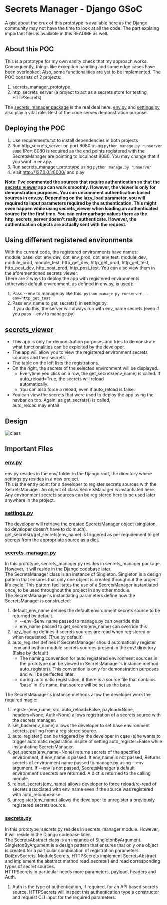 # Secrets Manager - Django GSoC
A gist about the crux of this prototype is available <a href='https://gist.github.com/abhiravredox/cfb9fd5e8f9af6a1274a2cb68d7de05a'>here</a> as the Django community may not have the
time to look at all the code. The part explaing important files is available in this README as well.

## About this POC
This is a prototype for my own sanity check that my approach works. Consequently, things like exception handling and some edge
cases have been overlooked. Also, some functionalities are yet to be implemented.
The POC consists of 2 projects:
  1. secrets_manager_prototype
  2. http_secrets_server (a project to act as a secrets store for testing HTTPSecrets)
  
The <a href='https://github.com/abhiravredox/secrets-manager-POC/tree/master/secrets_manager_prototype/secrets_manager'> secrets_manager package</a> is the real deal here. <a href='https://github.com/abhiravredox/secrets-manager-POC/blob/master/secrets_manager_prototype/secrets_manager_prototype/env/env.py'>env.py</a> and <a href='https://github.com/abhiravredox/secrets-manager-POC/blob/master/secrets_manager_prototype/secrets_manager_prototype/settings.py'>settings.py</a> also play a vital role. Rest of the code serves demonstration purpose.

## Deploying the POC
1. Use requirements.txt to install dependencies in both projects
2. Run http_secrets_server on port 8080 using `python manage.py runserver 8080` (Port 8080 is required as the end points registered with the SecretsManager are pointing to localhost:8080. You may change that if you want in env.py.
3. Run secrets_manager_prototype using `python manage.py runserver`
4. Visit http://127.0.0.1:8000/ and play

<b>Note: I've commented the sources that require authentication so that the <a href='https://github.com/abhiravredox/secrets-manager-POC/tree/master/secrets_manager_prototype/secrets_viewer'>secrets_viewer</a> app can work smoothly. However, the viewer is only for demonstration purposes. You can uncomment authentication based sources in env.py. Depending on the lazy_load parameter, you will required to input parameters required by the authentication. This might even happen while using secrets_viewer when loading an authenticated source for the first time. You can enter garbage values there as the http_secrets_server doesn't really authenticate. However, the authentication objects are actually sent with the request. </b>

## Using different registered environments
With the current code, the registered environments have names: module_base, dot_env_dev, dot_env_prod, dot_env_test, module_dev, module_prod, module_test, http_get_dev, http_get_prod, http_get_test, http_post_dev, http_post_prod, http_post_test. You can also view them in the aforementioned secrets_viewer.
<br>There are 2 ways to deploy the app with registered environments (otherwise default environment, as defined in env.py, is used):
1. Pass --env to manage.py like this: `python manage.py runserver --env=http_get_test`
2. Pass env_name to get_secrets() in settings.py. <br>If you do this, the server will always run with env_name secrets (even if you pass --env to manage.py)
   
## <a href='https://github.com/abhiravredox/secrets-manager-POC/tree/master/secrets_manager_prototype/secrets_viewer'>secrets_viewer</a>
* This app is only for demonstration purposes and tries to demonstrate what functionalities can be exploited by the developer.
* The app will allow you to view the registered environment secrets sources and their secrets. 
* The table on the left lists the registrations.
* On the right, the secrets of the selected environment will be displayed. 
  * Everytime you click on a row, the get_secrets(env_name) is called. If auto_reload=True, the secrets will reload    
    automatically.
  * You can also force a reload, even if auto_reload is false.
* You can view the secrets that were used to deploy the app using the navbar on top. Again, as get_secrets() is called,   
  auto_reload may entail
  
  
## Design
![class](https://user-images.githubusercontent.com/8560430/77208339-80e04500-6af3-11ea-87ba-75ce8bb2f2d8.png)

## Important Files

### <a href='https://github.com/abhiravredox/secrets-manager-POC/tree/master/secrets_manager_prototype/secrets_manager_prototype/env'>env.py</a>
env.py resides in the env/ folder in the Django root, the directory where settings.py resides in a new project.
<br>This is the entry point for a developer to register secrets sources with the SecretsManager. An object of class
SecretsManager is instantiated here. Any environment secrets sources can be registered here to be used later anywhere
in the project.

### <a href='https://github.com/abhiravredox/secrets-manager-POC/blob/master/secrets_manager_prototype/secrets_manager_prototype/settings.py'>settings.py</a> 
The developer will retrieve the created SecretsManager object (singleton, so developer doesn't have to do much).
get_secrets()/get_secrets(env_name) is triggered as per requirement to get secrets from the appropriate source as a dict.
       
### <a href='https://github.com/abhiravredox/secrets-manager-POC/blob/master/secrets_manager_prototype/secrets_manager/secrets_manager.py'>secrets_manager.py</a> 
In this prototype, secrets_manager.py resides in secrets_manager package. However, it will reside in the Django codebase 
later.<br>
The SecretsManager class is an instance of Singleton. Singleton is a design pattern that ensures that only one object is 
created throughout the project life cycle. This pattern facilitates the use of a SecretsManager instantiated once, to be used throughout the project in any other module.<br>
The SecretsManager's instantiating parameters define how the SecretsManager is constructed:
  1. default_env_name defines the default environment secrets source to be returned by default.
       * --env=$env_name passed to manage.py can override this
       * env_name passed to get_secrets(env_name) can override this
  2. lazy_loading defines if secrets sources are read when registered or when requested. (True by default)
  3. auto_register defines if SecretsManager should automatically register .env and python module secrets sources present 
     in the env/ directory (False by default)
       * The naming convention for auto registered environment sources in the prototype can be viewed in SecretsManager's 
          instance method auto_register(). This convention is only for demonstration purposes and will be perfected later.
       * during automatic registration, if there is a source file that contains 'base' in it's name, that source will 
          be set as the base.

The SecretsManager's instance methods allow the developer work the required magic:
  1. register(env_name, src, auto_reload=False, payload=None, headers=None, Auth=None) allows registration of a secrets
     source with the secrets manager.
  2. set_base(env_name) allows the developer to set base environment secrets, pulling from a registered source.
  3. auto_register() can be triggered by the developer in case (s)he wants to trigger automatic registration inspite of
     setting auto_register=False while instantiating SecretsManager.
  4. get_secrets(env_name=None) returns secrets of the specified environment, if env_name is passed. It env_name is not 
     passed, Returns secrets of environment name passed to manage.py using --env argument. If --env is not passed, 
     SecretsManager's default environment's secrets are returned. A dict is returned to the calling module.
  5. reload_secrets(env_name) allows developer to force reload/re-read of secrets associated with env_name even if the
     source was registered with auto_reload=False
  6. unregister(env_name) allows the developer to unregister a previously registered secrets source.

### <a href='https://github.com/abhiravredox/secrets-manager-POC/blob/master/secrets_manager_prototype/secrets_manager/secrets.py'>secrets.py</a>
In this prototype, secrets.py resides in secrets_manager module. However, it will reside in the Django codebase 
later.<br>
The SecretsAbstract class is an instance of SingletonByArgument. SingletonByArgument is a design pattern that ensures that 
only one object is created for a particular combination of registration parameters. 
DotEnvSecrets, ModuleSecrets, HTTPSecrets implement SecretsAbstract and implement the abstract method read_secrets() and 
read corresponding types of secret sources.<br>
HTTPSecrets in particular needs more parameters, payload, headers and Auth. 
  1. Auth is the type of authentication, if required, for an API based secrets source. HTTPSecrets will inspect this 
     authentication type's constructor and request CLI input for the required parameters.
